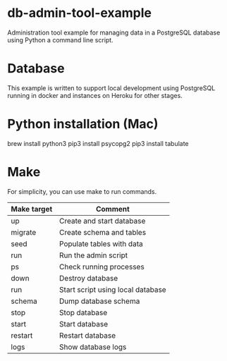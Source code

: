 # db-admin-tool-example
Administration tool example for managing data in a PostgreSQL database 
using Python a command line script.

# Database
This example is written to support local development using PostgreSQL 
running in docker and instances on Heroku for other stages.

# Python installation (Mac)
brew install python3
pip3 install psycopg2
pip3 install tabulate

# Make
For simplicity, you can use make to run commands.

Make target  | Comment
------------ | -------------
up           | Create and start database
migrate      | Create schema and tables
seed         | Populate tables with data
run          | Run the admin script
ps           | Check running processes
down         | Destroy database
run          | Start script using local database
schema       | Dump database schema
stop         | Stop database
start        | Start database
restart      | Restart database
logs         | Show database logs

